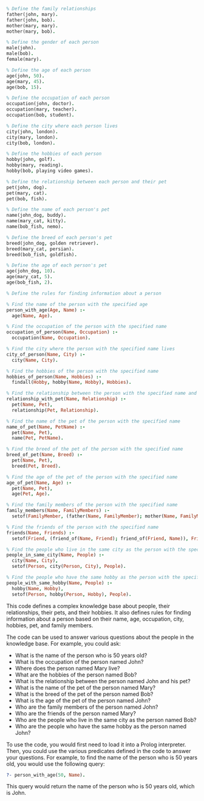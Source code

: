 ```prolog
% Define the family relationships
father(john, mary).
father(john, bob).
mother(mary, mary).
mother(mary, bob).

% Define the gender of each person
male(john).
male(bob).
female(mary).

% Define the age of each person
age(john, 50).
age(mary, 45).
age(bob, 15).

% Define the occupation of each person
occupation(john, doctor).
occupation(mary, teacher).
occupation(bob, student).

% Define the city where each person lives
city(john, london).
city(mary, london).
city(bob, london).

% Define the hobbies of each person
hobby(john, golf).
hobby(mary, reading).
hobby(bob, playing video games).

% Define the relationship between each person and their pet
pet(john, dog).
pet(mary, cat).
pet(bob, fish).

% Define the name of each person's pet
name(john_dog, buddy).
name(mary_cat, kitty).
name(bob_fish, nemo).

% Define the breed of each person's pet
breed(john_dog, golden retriever).
breed(mary_cat, persian).
breed(bob_fish, goldfish).

% Define the age of each person's pet
age(john_dog, 10).
age(mary_cat, 5).
age(bob_fish, 2).

% Define the rules for finding information about a person

% Find the name of the person with the specified age
person_with_age(Age, Name) :-
  age(Name, Age).

% Find the occupation of the person with the specified name
occupation_of_person(Name, Occupation) :-
  occupation(Name, Occupation).

% Find the city where the person with the specified name lives
city_of_person(Name, City) :-
  city(Name, City).

% Find the hobbies of the person with the specified name
hobbies_of_person(Name, Hobbies) :-
  findall(Hobby, hobby(Name, Hobby), Hobbies).

% Find the relationship between the person with the specified name and their pet
relationship_with_pet(Name, Relationship) :-
  pet(Name, Pet),
  relationship(Pet, Relationship).

% Find the name of the pet of the person with the specified name
name_of_pet(Name, PetName) :-
  pet(Name, Pet),
  name(Pet, PetName).

% Find the breed of the pet of the person with the specified name
breed_of_pet(Name, Breed) :-
  pet(Name, Pet),
  breed(Pet, Breed).

% Find the age of the pet of the person with the specified name
age_of_pet(Name, Age) :-
  pet(Name, Pet),
  age(Pet, Age).

% Find the family members of the person with the specified name
family_members(Name, FamilyMembers) :-
  setof(FamilyMember, (father(Name, FamilyMember); mother(Name, FamilyMember)), FamilyMembers).

% Find the friends of the person with the specified name
friends(Name, Friends) :-
  setof(Friend, (friend_of(Name, Friend); friend_of(Friend, Name)), Friends).

% Find the people who live in the same city as the person with the specified name
people_in_same_city(Name, People) :-
  city(Name, City),
  setof(Person, city(Person, City), People).

% Find the people who have the same hobby as the person with the specified name
people_with_same_hobby(Name, People) :-
  hobby(Name, Hobby),
  setof(Person, hobby(Person, Hobby), People).
```

This code defines a complex knowledge base about people, their relationships, their pets, and their hobbies. It also defines rules for finding information about a person based on their name, age, occupation, city, hobbies, pet, and family members.

The code can be used to answer various questions about the people in the knowledge base. For example, you could ask:

* What is the name of the person who is 50 years old?
* What is the occupation of the person named John?
* Where does the person named Mary live?
* What are the hobbies of the person named Bob?
* What is the relationship between the person named John and his pet?
* What is the name of the pet of the person named Mary?
* What is the breed of the pet of the person named Bob?
* What is the age of the pet of the person named John?
* Who are the family members of the person named John?
* Who are the friends of the person named Mary?
* Who are the people who live in the same city as the person named Bob?
* Who are the people who have the same hobby as the person named John?

To use the code, you would first need to load it into a Prolog interpreter. Then, you could use the various predicates defined in the code to answer your questions. For example, to find the name of the person who is 50 years old, you would use the following query:

```prolog
?- person_with_age(50, Name).
```

This query would return the name of the person who is 50 years old, which is John.